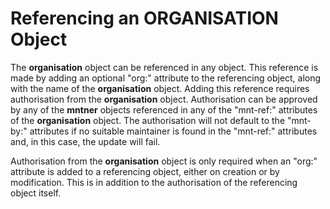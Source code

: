 # Referencing an ORGANISATION Object

The **organisation** object can be referenced in any object. This reference is made by adding an optional "org:" attribute to the referencing object, along with the name of the **organisation** object. Adding this reference requires authorisation from the **organisation** object. Authorisation can be approved by any of the **mntner** objects referenced in any of the "mnt-ref:" attributes of the **organisation** object. The authorisation will not default to the "mnt-by:" attributes if no suitable maintainer is found in the "mnt-ref:" attributes and, in this case, the update will fail.

Authorisation from the **organisation** object is only required when an "org:" attribute is added to a referencing object, either on creation or by modification. This is in addition to the authorisation of the referencing object itself.
